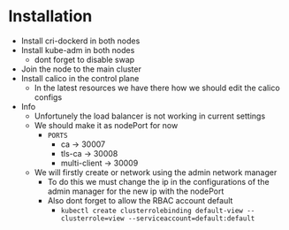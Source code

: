 # Installation
- Install cri-dockerd in both nodes
- Install kube-adm in both nodes
  - dont forget to disable swap
- Join the node to the main cluster
- Install calico in the control plane
    - In the latest resources we have there how we should edit the calico configs
- Info
  - Unfortunely the load balancer is not working in current settings
  - We should make it as nodePort for now
    - `PORTS`
      - ca -> 30007
      - tls-ca -> 30008
      - multi-client -> 30009
  - We will firstly create or network using the admin network manager
    - To do this we must change the ip in the configurations of the admin manager for the new ip with the nodePort
    - Also dont forget to allow the RBAC account default
      - `kubectl create clusterrolebinding default-view --clusterrole=view --serviceaccount=default:default`
